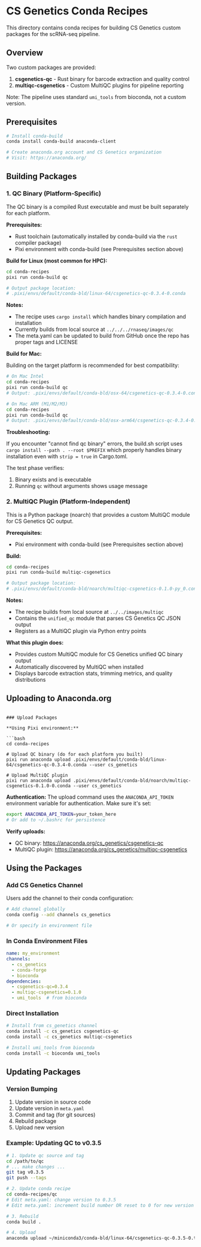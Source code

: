 # CS Genetics Conda Recipes

This directory contains conda recipes for building CS Genetics custom packages for the scRNA-seq pipeline.

## Overview

Two custom packages are provided:

1. **csgenetics-qc** - Rust binary for barcode extraction and quality control
2. **multiqc-csgenetics** - Custom MultiQC plugins for pipeline reporting

Note: The pipeline uses standard `umi_tools` from bioconda, not a custom version.

## Prerequisites

```bash
# Install conda-build
conda install conda-build anaconda-client

# Create anaconda.org account and CS Genetics organization
# Visit: https://anaconda.org/
```

## Building Packages

### 1. QC Binary (Platform-Specific)

The QC binary is a compiled Rust executable and must be built separately for each platform.

**Prerequisites:**
- Rust toolchain (automatically installed by conda-build via the `rust` compiler package)
- Pixi environment with conda-build (see Prerequisites section above)

**Build for Linux (most common for HPC):**

```bash
cd conda-recipes
pixi run conda-build qc

# Output package location:
# .pixi/envs/default/conda-bld/linux-64/csgenetics-qc-0.3.4-0.conda
```

**Notes:**
- The recipe uses `cargo install` which handles binary compilation and installation
- Currently builds from local source at `../../../rnaseq/images/qc`
- The meta.yaml can be updated to build from GitHub once the repo has proper tags and LICENSE

**Build for Mac:**

Building on the target platform is recommended for best compatibility:

```bash
# On Mac Intel
cd conda-recipes
pixi run conda-build qc
# Output: .pixi/envs/default/conda-bld/osx-64/csgenetics-qc-0.3.4-0.conda

# On Mac ARM (M1/M2/M3)
cd conda-recipes
pixi run conda-build qc
# Output: .pixi/envs/default/conda-bld/osx-arm64/csgenetics-qc-0.3.4-0.conda
```

**Troubleshooting:**

If you encounter "cannot find qc binary" errors, the build.sh script uses `cargo install --path . --root $PREFIX` which properly handles binary installation even with `strip = true` in Cargo.toml.

The test phase verifies:
1. Binary exists and is executable
2. Running `qc` without arguments shows usage message

### 2. MultiQC Plugin (Platform-Independent)

This is a Python package (noarch) that provides a custom MultiQC module for CS Genetics QC output.

**Prerequisites:**
- Pixi environment with conda-build (see Prerequisites section above)

**Build:**

```bash
cd conda-recipes
pixi run conda-build multiqc-csgenetics

# Output package location:
# .pixi/envs/default/conda-bld/noarch/multiqc-csgenetics-0.1.0-py_0.conda
```

**Notes:**
- The recipe builds from local source at `../../images/multiqc`
- Contains the `unified_qc` module that parses CS Genetics QC JSON output
- Registers as a MultiQC plugin via Python entry points

**What this plugin does:**
- Provides custom MultiQC module for CS Genetics unified QC binary output
- Automatically discovered by MultiQC when installed
- Displays barcode extraction stats, trimming metrics, and quality distributions


## Uploading to Anaconda.org

```

### Upload Packages

**Using Pixi environment:**

```bash
cd conda-recipes

# Upload QC binary (do for each platform you built)
pixi run anaconda upload .pixi/envs/default/conda-bld/linux-64/csgenetics-qc-0.3.4-0.conda --user cs_genetics

# Upload MultiQC plugin
pixi run anaconda upload .pixi/envs/default/conda-bld/noarch/multiqc-csgenetics-0.1.0-0.conda --user cs_genetics
```

**Authentication:**
The upload command uses the `ANACONDA_API_TOKEN` environment variable for authentication. Make sure it's set:
```bash
export ANACONDA_API_TOKEN=your_token_here
# Or add to ~/.bashrc for persistence
```

**Verify uploads:**
- QC binary: https://anaconda.org/cs_genetics/csgenetics-qc
- MultiQC plugin: https://anaconda.org/cs_genetics/multiqc-csgenetics


## Using the Packages

### Add CS Genetics Channel

Users add the channel to their conda configuration:

```bash
# Add channel globally
conda config --add channels cs_genetics

# Or specify in environment file
```

### In Conda Environment Files

```yaml
name: my_environment
channels:
  - cs_genetics
  - conda-forge
  - bioconda
dependencies:
  - csgenetics-qc=0.3.4
  - multiqc-csgenetics=0.1.0
  - umi_tools  # from bioconda
```

### Direct Installation

```bash
# Install from cs_genetics channel
conda install -c cs_genetics csgenetics-qc
conda install -c cs_genetics multiqc-csgenetics

# Install umi_tools from bioconda
conda install -c bioconda umi_tools
```


## Updating Packages

### Version Bumping

1. Update version in source code
2. Update version in `meta.yaml`
3. Commit and tag (for git sources)
4. Rebuild package
5. Upload new version

### Example: Updating QC to v0.3.5

```bash
# 1. Update qc source and tag
cd /path/to/qc
# ... make changes ...
git tag v0.3.5
git push --tags

# 2. Update conda recipe
cd conda-recipes/qc
# Edit meta.yaml: change version to 0.3.5
# Edit meta.yaml: increment build number OR reset to 0 for new version

# 3. Rebuild
conda build .

# 4. Upload
anaconda upload ~/miniconda3/conda-bld/linux-64/csgenetics-qc-0.3.5-0.tar.bz2 --user csgenetics
```
